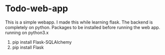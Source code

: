 # Todo-web-app
This is a simple webapp. I made this while learning flask. The backend is completely on python. 
Packages to be installed before running the web app.
running on python3.x
1. pip install Flask-SQLAlchemy
2. pip install Flask


